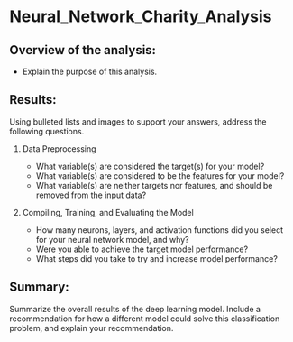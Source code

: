 # Neural_Network_Charity_Analysis



## Overview of the analysis: 
- Explain the purpose of this analysis.

## Results: 

Using bulleted lists and images to support your answers, address the following questions.

1. Data Preprocessing
    - What variable(s) are considered the target(s) for your model?
    - What variable(s) are considered to be the features for your model?
    - What variable(s) are neither targets nor features, and should be removed from the input data?

2. Compiling, Training, and Evaluating the Model
    - How many neurons, layers, and activation functions did you select for your neural network model, and why?
    - Were you able to achieve the target model performance?
    - What steps did you take to try and increase model performance?

## Summary: 
Summarize the overall results of the deep learning model. Include a recommendation for how a different model could solve this classification problem, and explain your recommendation.